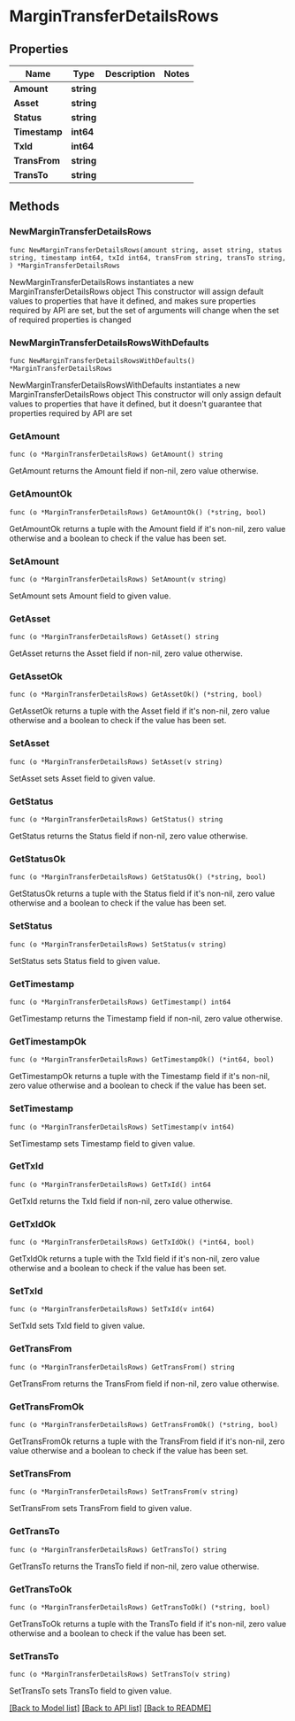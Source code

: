 # MarginTransferDetailsRows

## Properties

Name | Type | Description | Notes
------------ | ------------- | ------------- | -------------
**Amount** | **string** |  | 
**Asset** | **string** |  | 
**Status** | **string** |  | 
**Timestamp** | **int64** |  | 
**TxId** | **int64** |  | 
**TransFrom** | **string** |  | 
**TransTo** | **string** |  | 

## Methods

### NewMarginTransferDetailsRows

`func NewMarginTransferDetailsRows(amount string, asset string, status string, timestamp int64, txId int64, transFrom string, transTo string, ) *MarginTransferDetailsRows`

NewMarginTransferDetailsRows instantiates a new MarginTransferDetailsRows object
This constructor will assign default values to properties that have it defined,
and makes sure properties required by API are set, but the set of arguments
will change when the set of required properties is changed

### NewMarginTransferDetailsRowsWithDefaults

`func NewMarginTransferDetailsRowsWithDefaults() *MarginTransferDetailsRows`

NewMarginTransferDetailsRowsWithDefaults instantiates a new MarginTransferDetailsRows object
This constructor will only assign default values to properties that have it defined,
but it doesn't guarantee that properties required by API are set

### GetAmount

`func (o *MarginTransferDetailsRows) GetAmount() string`

GetAmount returns the Amount field if non-nil, zero value otherwise.

### GetAmountOk

`func (o *MarginTransferDetailsRows) GetAmountOk() (*string, bool)`

GetAmountOk returns a tuple with the Amount field if it's non-nil, zero value otherwise
and a boolean to check if the value has been set.

### SetAmount

`func (o *MarginTransferDetailsRows) SetAmount(v string)`

SetAmount sets Amount field to given value.


### GetAsset

`func (o *MarginTransferDetailsRows) GetAsset() string`

GetAsset returns the Asset field if non-nil, zero value otherwise.

### GetAssetOk

`func (o *MarginTransferDetailsRows) GetAssetOk() (*string, bool)`

GetAssetOk returns a tuple with the Asset field if it's non-nil, zero value otherwise
and a boolean to check if the value has been set.

### SetAsset

`func (o *MarginTransferDetailsRows) SetAsset(v string)`

SetAsset sets Asset field to given value.


### GetStatus

`func (o *MarginTransferDetailsRows) GetStatus() string`

GetStatus returns the Status field if non-nil, zero value otherwise.

### GetStatusOk

`func (o *MarginTransferDetailsRows) GetStatusOk() (*string, bool)`

GetStatusOk returns a tuple with the Status field if it's non-nil, zero value otherwise
and a boolean to check if the value has been set.

### SetStatus

`func (o *MarginTransferDetailsRows) SetStatus(v string)`

SetStatus sets Status field to given value.


### GetTimestamp

`func (o *MarginTransferDetailsRows) GetTimestamp() int64`

GetTimestamp returns the Timestamp field if non-nil, zero value otherwise.

### GetTimestampOk

`func (o *MarginTransferDetailsRows) GetTimestampOk() (*int64, bool)`

GetTimestampOk returns a tuple with the Timestamp field if it's non-nil, zero value otherwise
and a boolean to check if the value has been set.

### SetTimestamp

`func (o *MarginTransferDetailsRows) SetTimestamp(v int64)`

SetTimestamp sets Timestamp field to given value.


### GetTxId

`func (o *MarginTransferDetailsRows) GetTxId() int64`

GetTxId returns the TxId field if non-nil, zero value otherwise.

### GetTxIdOk

`func (o *MarginTransferDetailsRows) GetTxIdOk() (*int64, bool)`

GetTxIdOk returns a tuple with the TxId field if it's non-nil, zero value otherwise
and a boolean to check if the value has been set.

### SetTxId

`func (o *MarginTransferDetailsRows) SetTxId(v int64)`

SetTxId sets TxId field to given value.


### GetTransFrom

`func (o *MarginTransferDetailsRows) GetTransFrom() string`

GetTransFrom returns the TransFrom field if non-nil, zero value otherwise.

### GetTransFromOk

`func (o *MarginTransferDetailsRows) GetTransFromOk() (*string, bool)`

GetTransFromOk returns a tuple with the TransFrom field if it's non-nil, zero value otherwise
and a boolean to check if the value has been set.

### SetTransFrom

`func (o *MarginTransferDetailsRows) SetTransFrom(v string)`

SetTransFrom sets TransFrom field to given value.


### GetTransTo

`func (o *MarginTransferDetailsRows) GetTransTo() string`

GetTransTo returns the TransTo field if non-nil, zero value otherwise.

### GetTransToOk

`func (o *MarginTransferDetailsRows) GetTransToOk() (*string, bool)`

GetTransToOk returns a tuple with the TransTo field if it's non-nil, zero value otherwise
and a boolean to check if the value has been set.

### SetTransTo

`func (o *MarginTransferDetailsRows) SetTransTo(v string)`

SetTransTo sets TransTo field to given value.



[[Back to Model list]](../README.md#documentation-for-models) [[Back to API list]](../README.md#documentation-for-api-endpoints) [[Back to README]](../README.md)


